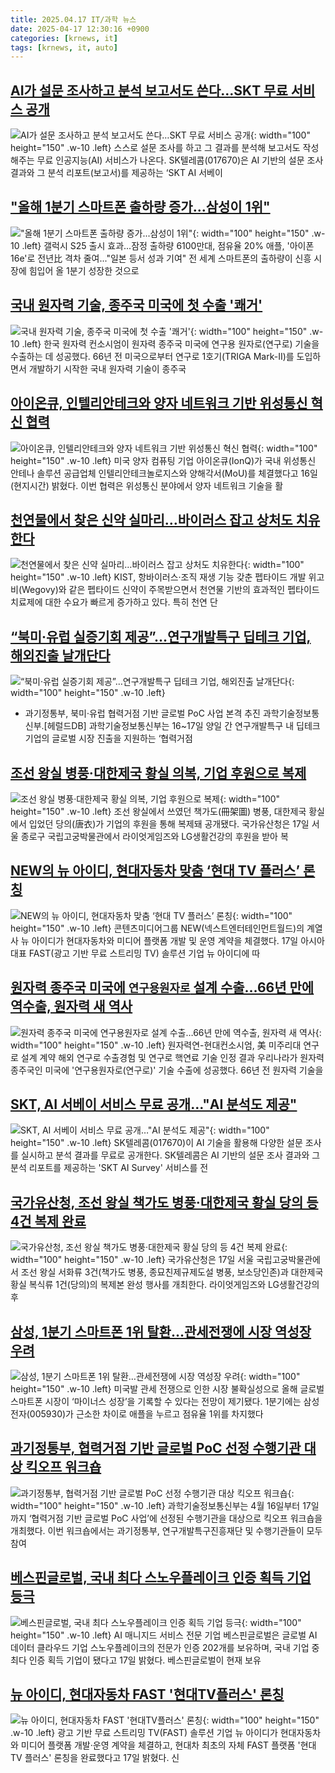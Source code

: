 ```yaml
---
title: 2025.04.17 IT/과학 뉴스
date: 2025-04-17 12:30:16 +0900
categories: [krnews, it]
tags: [krnews, it, auto]
---
```

## [AI가 설문 조사하고 분석 보고서도 쓴다…SKT 무료 서비스 공개](https://n.news.naver.com/mnews/article/011/0004475066)

![AI가 설문 조사하고 분석 보고서도 쓴다…SKT 무료 서비스 공개](https://mimgnews.pstatic.net/image/origin/011/2025/04/17/4475066.jpg?type=nf220_150){: width="100" height="150" .w-10 .left}
스스로 설문 조사를 하고 그 결과를 분석해 보고서도 작성해주는 무료 인공지능(AI) 서비스가 나온다. SK텔레콤(017670)은 AI 기반의 설문 조사 결과와 그 분석 리포트(보고서)를 제공하는 ‘SKT AI 서베이

## ["올해 1분기 스마트폰 출하량 증가...삼성이 1위"](https://n.news.naver.com/mnews/article/029/0002948629)

!["올해 1분기 스마트폰 출하량 증가...삼성이 1위"](https://mimgnews.pstatic.net/image/origin/029/2025/04/16/2948629.jpg?type=nf220_150){: width="100" height="150" .w-10 .left}
갤럭시 S25 출시 효과...잠정 출하량 6100만대, 점유율 20% 애플, '아이폰 16e'로 전년比 격차 줄여..."일본 등서 성과 기여" 전 세계 스마트폰의 출하량이 신흥 시장에 힘입어 올 1분기 성장한 것으로

## [국내 원자력 기술, 종주국 미국에 첫 수출 '쾌거'](https://n.news.naver.com/mnews/article/584/0000031926)

![국내 원자력 기술, 종주국 미국에 첫 수출 '쾌거'](https://mimgnews.pstatic.net/image/origin/584/2025/04/17/31926.jpg?type=nf220_150){: width="100" height="150" .w-10 .left}
한국 원자력 컨소시엄이 원자력 종주국 미국에 연구용 원자로(연구로) 기술을 수출하는 데 성공했다. 66년 전 미국으로부터 연구로 1호기(TRIGA Mark-Ⅱ)를 도입하면서 개발하기 시작한 국내 원자력 기술이 종주국

## [아이온큐, 인텔리안테크와 양자 네트워크 기반 위성통신 혁신 협력](https://n.news.naver.com/mnews/article/277/0005579486)

![아이온큐, 인텔리안테크와 양자 네트워크 기반 위성통신 혁신 협력](https://mimgnews.pstatic.net/image/origin/277/2025/04/17/5579486.jpg?type=nf220_150){: width="100" height="150" .w-10 .left}
미국 양자 컴퓨팅 기업 아이온큐(IonQ)가 국내 위성통신 안테나 솔루션 공급업체 인텔리안테크놀로지스와 양해각서(MoU)를 체결했다고 16일(현지시간) 밝혔다. 이번 협력은 위성통신 분야에서 양자 네트워크 기술을 활

## [천연물에서 찾은 신약 실마리…바이러스 잡고 상처도 치유한다](https://n.news.naver.com/mnews/article/366/0001070061)

![천연물에서 찾은 신약 실마리…바이러스 잡고 상처도 치유한다](https://mimgnews.pstatic.net/image/origin/366/2025/04/17/1070061.jpg?type=nf220_150){: width="100" height="150" .w-10 .left}
KIST, 항바이러스‧조직 재생 기능 갖춘 펩타이드 개발 위고비(Wegovy)와 같은 펩타이드 신약이 주목받으면서 천연물 기반의 효과적인 펩타이드 치료제에 대한 수요가 빠르게 증가하고 있다. 특히 천연 단

## [“북미·유럽 실증기회 제공”…연구개발특구 딥테크 기업, 해외진출 날개단다](https://n.news.naver.com/mnews/article/016/0002458856)

![“북미·유럽 실증기회 제공”…연구개발특구 딥테크 기업, 해외진출 날개단다](https://mimgnews.pstatic.net/image/origin/016/2025/04/17/2458856.jpg?type=nf220_150){: width="100" height="150" .w-10 .left}
- 과기정통부, 북미·유럽 협력거점 기반 글로벌 PoC 사업 본격 추진 과학기술정보통신부.[헤럴드DB] 과학기술정보통신부는 16~17일 양일 간 연구개발특구 내 딥테크 기업의 글로벌 시장 진출을 지원하는 ‘협력거점

## [조선 왕실 병풍·대한제국 황실 의복, 기업 후원으로 복제](https://n.news.naver.com/mnews/article/032/0003363935)

![조선 왕실 병풍·대한제국 황실 의복, 기업 후원으로 복제](https://mimgnews.pstatic.net/image/origin/032/2025/04/17/3363935.jpg?type=nf220_150){: width="100" height="150" .w-10 .left}
조선 왕실에서 쓰였던 책가도(冊架圖) 병풍, 대한제국 황실에서 입었던 당의(唐衣)가 기업의 후원을 통해 복제돼 공개됐다. 국가유산청은 17일 서울 종로구 국립고궁박물관에서 라이엇게임즈와 LG생활건강의 후원을 받아 복

## [NEW의 뉴 아이디, 현대자동차 맞춤 ‘현대 TV 플러스’ 론칭](https://n.news.naver.com/mnews/article/014/0005337294)

![NEW의 뉴 아이디, 현대자동차 맞춤 ‘현대 TV 플러스’ 론칭](https://mimgnews.pstatic.net/image/origin/014/2025/04/17/5337294.jpg?type=nf220_150){: width="100" height="150" .w-10 .left}
콘텐츠미디어그룹 NEW(넥스트엔터테인먼트월드)의 계열사 뉴 아이디가 현대자동차와 미디어 플랫폼 개발 및 운영 계약을 체결했다. 17일 아시아 대표 FAST(광고 기반 무료 스트리밍 TV) 솔루션 기업 뉴 아이디에 따

## [원자력 종주국 미국에 `연구용원자로` 설계 수출…66년 만에 역수출, 원자력 새 역사](https://n.news.naver.com/mnews/article/029/0002948688)

![원자력 종주국 미국에 `연구용원자로` 설계 수출…66년 만에 역수출, 원자력 새 역사](https://mimgnews.pstatic.net/image/origin/029/2025/04/17/2948688.jpg?type=nf220_150){: width="100" height="150" .w-10 .left}
원자력연-현대컨소시엄, 美 미주리대 연구로 설계 계약 해외 연구로 수출경험 및 연구로 핵연료 기술 인정 결과 우리나라가 원자력 종주국인 미국에 '연구용원자로(연구로)' 기술 수출에 성공했다. 66년 전 원자력 기술을

## [SKT, AI 서베이 서비스 무료 공개…"AI 분석도 제공"](https://n.news.naver.com/mnews/article/421/0008197871)

![SKT, AI 서베이 서비스 무료 공개…"AI 분석도 제공"](https://mimgnews.pstatic.net/image/origin/421/2025/04/17/8197871.jpg?type=nf220_150){: width="100" height="150" .w-10 .left}
SK텔레콤(017670)이 AI 기술을 활용해 다양한 설문 조사를 실시하고 분석 결과를 무료로 공개한다. SK텔레콤은 AI 기반의 설문 조사 결과와 그 분석 리포트를 제공하는 'SKT AI Survey' 서비스를 전

## [국가유산청, 조선 왕실 책가도 병풍·대한제국 황실 당의 등 4건 복제 완료](https://n.news.naver.com/mnews/article/031/0000925232)

![국가유산청, 조선 왕실 책가도 병풍·대한제국 황실 당의 등 4건 복제 완료](https://mimgnews.pstatic.net/image/origin/031/2025/04/17/925232.jpg?type=nf220_150){: width="100" height="150" .w-10 .left}
국가유산청은 17일 서울 국립고궁박물관에서 조선 왕실 서화류 3건(책가도 병풍, 종묘친제규제도설 병풍, 보소당인존)과 대한제국 황실 복식류 1건(당의)의 복제본 완성 행사를 개최한다. 라이엇게임즈와 LG생활건강의 후

## [삼성, 1분기 스마트폰 1위 탈환…관세전쟁에 시장 역성장 우려](https://n.news.naver.com/mnews/article/011/0004474862)

![삼성, 1분기 스마트폰 1위 탈환…관세전쟁에 시장 역성장 우려](https://mimgnews.pstatic.net/image/origin/011/2025/04/16/4474862.jpg?type=nf220_150){: width="100" height="150" .w-10 .left}
미국발 관세 전쟁으로 인한 시장 불확실성으로 올해 글로벌 스마트폰 시장이 ‘마이너스 성장’을 기록할 수 있다는 전망이 제기됐다. 1분기에는 삼성전자(005930)가 근소한 차이로 애플을 누르고 점유율 1위를 차지했다

## [과기정통부, 협력거점 기반 글로벌 PoC 선정 수행기관 대상 킥오프 워크숍](https://n.news.naver.com/mnews/article/119/0002946385)

![과기정통부, 협력거점 기반 글로벌 PoC 선정 수행기관 대상 킥오프 워크숍](https://mimgnews.pstatic.net/image/origin/119/2025/04/17/2946385.jpg?type=nf220_150){: width="100" height="150" .w-10 .left}
과학기술정보통신부는 4월 16일부터 17일까지 ‘협력거점 기반 글로벌 PoC 사업’에 선정된 수행기관을 대상으로 킥오프 워크숍을 개최했다. 이번 워크숍에서는 과기정통부, 연구개발특구진흥재단 및 수행기관들이 모두 참여

## [베스핀글로벌, 국내 최다 스노우플레이크 인증 획득 기업 등극](https://n.news.naver.com/mnews/article/031/0000925227)

![베스핀글로벌, 국내 최다 스노우플레이크 인증 획득 기업 등극](https://mimgnews.pstatic.net/image/origin/031/2025/04/17/925227.jpg?type=nf220_150){: width="100" height="150" .w-10 .left}
AI 매니지드 서비스 전문 기업 베스핀글로벌은 글로벌 AI 데이터 클라우드 기업 스노우플레이크의 전문가 인증 202개를 보유하며, 국내 기업 중 최다 인증 획득 기업이 됐다고 17일 밝혔다. 베스핀글로벌이 현재 보유

## [뉴 아이디, 현대자동차 FAST '현대TV플러스' 론칭](https://n.news.naver.com/mnews/article/030/0003304315)

![뉴 아이디, 현대자동차 FAST '현대TV플러스' 론칭](https://mimgnews.pstatic.net/image/origin/030/2025/04/17/3304315.jpg?type=nf220_150){: width="100" height="150" .w-10 .left}
광고 기반 무료 스트리밍 TV(FAST) 솔루션 기업 뉴 아이디가 현대자동차와 미디어 플랫폼 개발·운영 계약을 체결하고, 현대차 최초의 자체 FAST 플랫폼 '현대 TV 플러스' 론칭을 완료했다고 17일 밝혔다. 신

